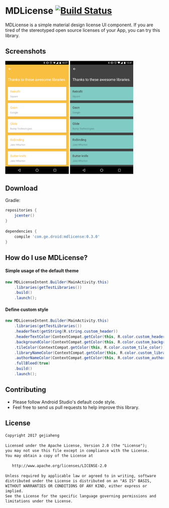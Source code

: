 # MDLicense [![Build Status](https://travis-ci.org/gejiaheng/MDLicense.svg)](https://travis-ci.org/gejiaheng/MDLicense)
MDLicense is a simple material design license UI component. If you are tired of the stereotyped open source licenses of your App, you can try this library.

## Screenshots
<img src="screenshots/screenshot_default.png" width="40%" />
<img src="screenshots/screenshot_custom.png" width="40%" />

## Download
Gradle:

```groovy
repositories {
    jcenter()
}

dependencies {
    compile 'com.ge.droid:mdlicense:0.3.0'
}
```

## How do I use MDLicense?
#### Simple usage of the default theme
```java
new MDLicenseIntent.Builder(MainActivity.this)
    .libraries(getTestLibraries())
    .build()
    .launch();
```

#### Define custom style
```java
new MDLicenseIntent.Builder(MainActivity.this)
    .libraries(getTestLibraries())
    .headerText(getString(R.string.custom_header))
    .headerTextColor(ContextCompat.getColor(this, R.color.custom_header_text_color))
    .backgroundColor(ContextCompat.getColor(this, R.color.custom_background))
    .tileColor(ContextCompat.getColor(this, R.color.custom_tile_color))
    .libraryNameColor(ContextCompat.getColor(this, R.color.custom_library_name_color))
    .authorNameColor(ContextCompat.getColor(this, R.color.custom_author_name_color))
    .fullBleed(true)
    .build()
    .launch();
```

## Contributing  

- Please follow Android Studio's default code style.
- Feel free to send us pull requests to help improve this library.  

## License

    Copyright 2017 gejiaheng

    Licensed under the Apache License, Version 2.0 (the "License");
    you may not use this file except in compliance with the License.
    You may obtain a copy of the License at

       http://www.apache.org/licenses/LICENSE-2.0

    Unless required by applicable law or agreed to in writing, software
    distributed under the License is distributed on an "AS IS" BASIS,
    WITHOUT WARRANTIES OR CONDITIONS OF ANY KIND, either express or implied.
    See the License for the specific language governing permissions and
    limitations under the License.
